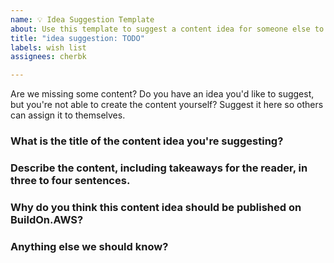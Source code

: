 ```yaml
---
name: 💡 Idea Suggestion Template
about: Use this template to suggest a content idea for someone else to write on BuildOn.AWS.
title: "idea suggestion: TODO"
labels: wish list
assignees: cherbk

---
```


Are we missing some content? Do you have an idea you'd like to suggest, but you're not able to create the content yourself? Suggest it here so others can assign it to themselves.

### What is the title of the content idea you're suggesting?

### Describe the content, including takeaways for the reader, in three to four sentences.

### Why do you think this content idea should be published on BuildOn.AWS?

### Anything else we should know?
